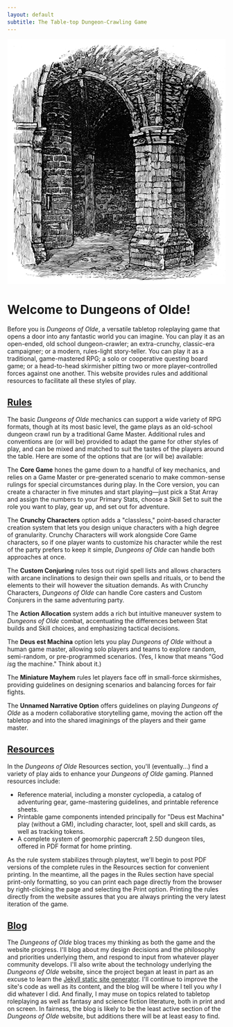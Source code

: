 ```yaml
---
layout: default
subtitle: The Table-top Dungeon-Crawling Game
---
```


<div class="gtr">

<img src="./img/richmond-castle.png" class="ph-ins-50 tab-ins-62 cmp-ins-50" alt="Dungeon of the Keep, Richmond Castle" title="Public domain image of the Dungeon of the Keep, Richmond Castle">

<h1>Welcome to Dungeons of Olde!</h1>

<p>Before you is <em>Dungeons of Olde</em>, a versatile tabletop roleplaying game that opens a door into any fantastic world you can imagine. You can play it as an open-ended, old school dungeon-crawler; an extra-crunchy, classic-era campaigner; or a modern, rules-light story-teller. You can play it as a traditional, game-mastered RPG; a solo or cooperative questing board game; or a head-to-head skirmisher pitting two or more player-controlled forces against one another. This website provides rules and additional resources to facilitate all these styles of play.</p>

<h2>
  <a href="{{site.baseurl}}/rules.html" title="Go to the DoO Rules">Rules</a>
</h2>
<p>The basic <em>Dungeons of Olde</em> mechanics can support a wide variety of RPG formats, though at its most basic level, the game plays as an old-school dungeon crawl run by a traditional Game Master. Additional rules and conventions are (or will be) provided to adapt the game for other styles of play, and can be mixed and matched to suit the tastes of the players around the table. Here are some of the options that are (or will be) available:</p>

<p>The <strong>Core Game</strong> hones the game down to a handful of key mechanics, and relies on a Game Master or pre-generated scenario to make common-sense rulings for special circumstances during play. In the Core version, you can create a character in five minutes and start playing&mdash;just pick a Stat Array and assign the numbers to your Primary Stats, choose a Skill Set to suit the role you want to play, gear up, and set out for adventure.</p>

<p>The <strong>Crunchy Characters</strong> option adds a "classless," point-based character creation system that lets you design unique characters with a high degree of granularity. Crunchy Characters will work alongside Core Game characters, so if one player wants to customize his character while the rest of the party prefers to keep it simple, <em>Dungeons of Olde</em> can handle both approaches at once.</p>
<p>The <strong>Custom Conjuring</strong> rules toss out rigid spell lists and allows characters with arcane inclinations to design their own spells and rituals, or to bend the elements to their will however the situation demands. As with Crunchy Characters, <em>Dungeons of Olde</em> can handle Core casters and Custom Conjurers in the same adventuring party.</p>
<p>The <strong>Action Allocation</strong> system adds a rich but intuitive maneuver system to <em>Dungeons of Olde</em> combat, accentuating the differences between Stat builds and Skill choices, and emphasizing tactical decisions.</p>
<p>The <strong>Deus est Machina</strong> option lets you play <em>Dungeons of Olde</em> without a human game master, allowing solo players and teams to explore random, semi-random, or pre-programmed scenarios. (Yes, I know that means "God <em>is</em>g the machine." Think about it.)</p>
<p>The <strong>Miniature Mayhem</strong> rules let players face off in small-force skirmishes, providing guidelines on designing scenarios and balancing forces for fair fights.</p>
<p>The <strong>Unnamed Narrative Option</strong> offers guidelines on playing <em>Dungeons of Olde</em> as a modern collaborative storytelling game, moving the action off the tabletop and into the shared imaginings of the players and their game master.</p>

<h2>
  <a href="{{site.baseurl}}/resources.html" title="Enhance your game with DoO Resources">Resources</a>
</h2>
In the <em>Dungeons of Olde</em> Resources section, you'll (eventually...) find a variety of play aids to enhance your <em>Dungeons of Olde</em> gaming. Planned resources include:

<ul class="bulleted">
  <li>Reference material, including a monster cyclopedia, a catalog of adventuring gear, game-mastering guidelines, and printable reference sheets.</li>
  <li>Printable game components intended principally for "Deus est Machina" play (without a GM), including character, loot, spell and skill cards, as well as tracking tokens.</li>
  <li>A complete system of geomorphic papercraft 2.5D dungeon tiles, offered in PDF format for home printing.</li>
</ul>

<p>As the rule system stabilizes through playtest, we'll begin to post PDF versions of the complete rules in the Resources section for convenient printing. In the meantime, all the pages in the Rules section have special print-only formatting, so you can print each page directly from the browser by right-clicking the page and selecting the Print option. Printing the rules directly from the website assures that you are always printing the very latest iteration of the game.</p>

<h2>
  <a href="{{site.baseurl}}/blog.html" title="Follow our progress in the DoO Blog">Blog</a>
</h2>
<p>The <em>Dungeons of Olde</em> blog traces my thinking as both the game and the website progress. I'll blog about my design decisions and the philosophy and priorities underlying them, and respond to input from whatever player community develops. I'll also write about the technology underlying the <em>Dungeons of Olde</em> website, since the project began at least in part as an excuse to learn the <a href="http://jekyllrb.com/" target="_blank" title="Discover Jekyll">Jekyll static site generator</a>. I'll continue to improve the site's code as well as its content, and the blog will be where I tell you <em>why</em> I did whatever I did. And finally, I may muse on topics related to tabletop roleplaying as well as fantasy and science fiction literature, both in print and on screen. In fairness, the blog is likely to be the least active section of the <em>Dungeons of Olde</em> website, but additions there will be at least easy to find.</p>

</div>
